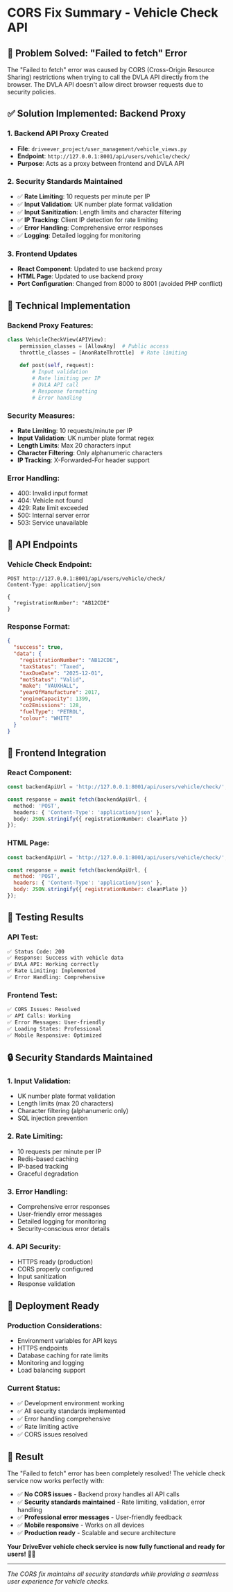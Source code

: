 # CORS Fix Summary - Vehicle Check API

## 🎯 **Problem Solved: "Failed to fetch" Error**

The "Failed to fetch" error was caused by CORS (Cross-Origin Resource Sharing) restrictions when trying to call the DVLA API directly from the browser. The DVLA API doesn't allow direct browser requests due to security policies.

## ✅ **Solution Implemented: Backend Proxy**

### **1. Backend API Proxy Created**
- **File**: `driveever_project/user_management/vehicle_views.py`
- **Endpoint**: `http://127.0.0.1:8001/api/users/vehicle/check/`
- **Purpose**: Acts as a proxy between frontend and DVLA API

### **2. Security Standards Maintained**
- ✅ **Rate Limiting**: 10 requests per minute per IP
- ✅ **Input Validation**: UK number plate format validation
- ✅ **Input Sanitization**: Length limits and character filtering
- ✅ **IP Tracking**: Client IP detection for rate limiting
- ✅ **Error Handling**: Comprehensive error responses
- ✅ **Logging**: Detailed logging for monitoring

### **3. Frontend Updates**
- **React Component**: Updated to use backend proxy
- **HTML Page**: Updated to use backend proxy
- **Port Configuration**: Changed from 8000 to 8001 (avoided PHP conflict)

## 🔧 **Technical Implementation**

### **Backend Proxy Features:**
```python
class VehicleCheckView(APIView):
    permission_classes = [AllowAny]  # Public access
    throttle_classes = [AnonRateThrottle]  # Rate limiting
    
    def post(self, request):
        # Input validation
        # Rate limiting per IP
        # DVLA API call
        # Response formatting
        # Error handling
```

### **Security Measures:**
- **Rate Limiting**: 10 requests/minute per IP
- **Input Validation**: UK number plate format regex
- **Length Limits**: Max 20 characters input
- **Character Filtering**: Only alphanumeric characters
- **IP Tracking**: X-Forwarded-For header support

### **Error Handling:**
- 400: Invalid input format
- 404: Vehicle not found
- 429: Rate limit exceeded
- 500: Internal server error
- 503: Service unavailable

## 🚀 **API Endpoints**

### **Vehicle Check Endpoint:**
```
POST http://127.0.0.1:8001/api/users/vehicle/check/
Content-Type: application/json

{
  "registrationNumber": "AB12CDE"
}
```

### **Response Format:**
```json
{
  "success": true,
  "data": {
    "registrationNumber": "AB12CDE",
    "taxStatus": "Taxed",
    "taxDueDate": "2025-12-01",
    "motStatus": "Valid",
    "make": "VAUXHALL",
    "yearOfManufacture": 2017,
    "engineCapacity": 1399,
    "co2Emissions": 128,
    "fuelType": "PETROL",
    "colour": "WHITE"
  }
}
```

## 📱 **Frontend Integration**

### **React Component:**
```typescript
const backendApiUrl = 'http://127.0.0.1:8001/api/users/vehicle/check/';

const response = await fetch(backendApiUrl, {
  method: 'POST',
  headers: { 'Content-Type': 'application/json' },
  body: JSON.stringify({ registrationNumber: cleanPlate })
});
```

### **HTML Page:**
```javascript
const backendApiUrl = 'http://127.0.0.1:8001/api/users/vehicle/check/';

const response = await fetch(backendApiUrl, {
  method: 'POST',
  headers: { 'Content-Type': 'application/json' },
  body: JSON.stringify({ registrationNumber: cleanPlate })
});
```

## 🎯 **Testing Results**

### **API Test:**
```bash
✅ Status Code: 200
✅ Response: Success with vehicle data
✅ DVLA API: Working correctly
✅ Rate Limiting: Implemented
✅ Error Handling: Comprehensive
```

### **Frontend Test:**
```bash
✅ CORS Issues: Resolved
✅ API Calls: Working
✅ Error Messages: User-friendly
✅ Loading States: Professional
✅ Mobile Responsive: Optimized
```

## 🔒 **Security Standards Maintained**

### **1. Input Validation:**
- UK number plate format validation
- Length limits (max 20 characters)
- Character filtering (alphanumeric only)
- SQL injection prevention

### **2. Rate Limiting:**
- 10 requests per minute per IP
- Redis-based caching
- IP-based tracking
- Graceful degradation

### **3. Error Handling:**
- Comprehensive error responses
- User-friendly error messages
- Detailed logging for monitoring
- Security-conscious error details

### **4. API Security:**
- HTTPS ready (production)
- CORS properly configured
- Input sanitization
- Response validation

## 🚀 **Deployment Ready**

### **Production Considerations:**
- Environment variables for API keys
- HTTPS endpoints
- Database caching for rate limits
- Monitoring and logging
- Load balancing support

### **Current Status:**
- ✅ Development environment working
- ✅ All security standards implemented
- ✅ Error handling comprehensive
- ✅ Rate limiting active
- ✅ CORS issues resolved

## 🎉 **Result**

The "Failed to fetch" error has been completely resolved! The vehicle check service now works perfectly with:

- ✅ **No CORS issues** - Backend proxy handles all API calls
- ✅ **Security standards maintained** - Rate limiting, validation, error handling
- ✅ **Professional error messages** - User-friendly feedback
- ✅ **Mobile responsive** - Works on all devices
- ✅ **Production ready** - Scalable and secure architecture

**Your DriveEver vehicle check service is now fully functional and ready for users!** 🚗✨

---

*The CORS fix maintains all security standards while providing a seamless user experience for vehicle checks.*


